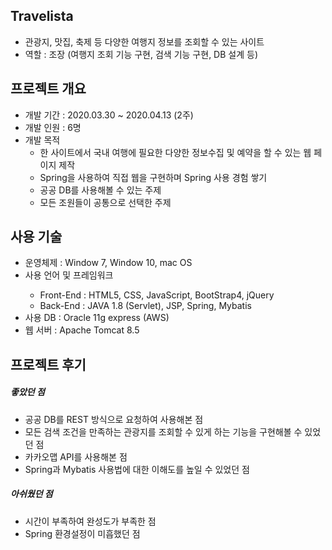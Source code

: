 <h2>Travelista</h2>
<ul>
  <li>관광지, 맛집, 축제 등 다양한 여행지 정보를 조회할 수 있는 사이트</li>
  <li>역할 : 조장 (여행지 조회 기능 구현, 검색 기능 구현, DB 설계 등)</li>
</ul>

<h2>프로젝트 개요</h2>
<ul>
  <li>개발 기간 : 2020.03.30 ~ 2020.04.13 (2주)</li>
  <li>개발 인원 : 6명</li>
  <li>개발 목적
    <ul>
      <li>한 사이트에서 국내 여행에 필요한 다양한 정보수집 및 예약을 할 수 있는 웹 페이지 제작</li>
      <li>Spring을 사용하여 직접 웹을 구현하며 Spring 사용 경험 쌓기</li>
      <li>공공 DB를 사용해볼 수 있는 주제</li>
      <li>모든 조원들이 공통으로 선택한 주제</li>
    </ul>
  </li>
</ul>

<h2>사용 기술</h2>
<ul>
  <li>운영체제 : Window 7, Window 10, mac OS</li>
  <li>사용 언어 및 프레임워크</li>
    <ul>
      <li>Front-End : HTML5, CSS, JavaScript, BootStrap4, jQuery</li>
      <li>Back-End : JAVA 1.8 (Servlet), JSP, Spring, Mybatis</li>
    </ul>
  <li>사용 DB : Oracle 11g express (AWS)</li>
  <li>웹 서버 : Apache Tomcat 8.5</li>
</ul>

<h2>프로젝트 후기</h2>
<h5>좋았던 점</h5>
<ul>
  <li>공공 DB를 REST 방식으로 요청하여 사용해본 점</li>
  <li>모든 검색 조건을 만족하는 관광지를 조회할 수 있게 하는 기능을 구현해볼 수 있었던 점</li>
  <li>카카오맵 API를 사용해본 점</li>
  <li>Spring과 Mybatis 사용법에 대한 이해도를 높일 수 있었던 점</li>
</ul>
<h5>아쉬웠던 점</h5>
<ul>
  <li>시간이 부족하여 완성도가 부족한 점</li>
  <li>Spring 환경설정이 미흡했던 점</li>
</ul>
